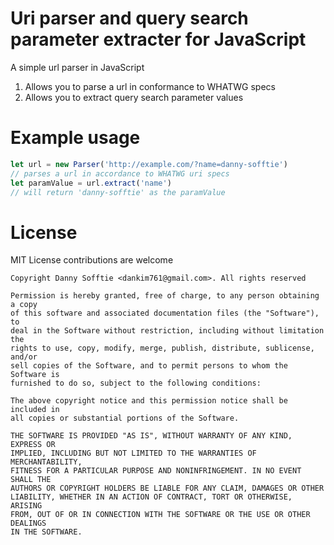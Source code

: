 # Uri parser and query search parameter extracter for JavaScript
A simple url parser in JavaScript

1. Allows you to parse a url in conformance to WHATWG specs
2. Allows you to extract query search parameter values

# Example usage

```js
let url = new Parser('http://example.com/?name=danny-sofftie')
// parses a url in accordance to WHATWG uri specs
let paramValue = url.extract('name')
// will return 'danny-sofftie' as the paramValue
```

# License
MIT License contributions are welcome

```
Copyright Danny Sofftie <dankim761@gmail.com>. All rights reserved

Permission is hereby granted, free of charge, to any person obtaining a copy
of this software and associated documentation files (the "Software"), to
deal in the Software without restriction, including without limitation the
rights to use, copy, modify, merge, publish, distribute, sublicense, and/or
sell copies of the Software, and to permit persons to whom the Software is
furnished to do so, subject to the following conditions:

The above copyright notice and this permission notice shall be included in
all copies or substantial portions of the Software.

THE SOFTWARE IS PROVIDED "AS IS", WITHOUT WARRANTY OF ANY KIND, EXPRESS OR
IMPLIED, INCLUDING BUT NOT LIMITED TO THE WARRANTIES OF MERCHANTABILITY,
FITNESS FOR A PARTICULAR PURPOSE AND NONINFRINGEMENT. IN NO EVENT SHALL THE
AUTHORS OR COPYRIGHT HOLDERS BE LIABLE FOR ANY CLAIM, DAMAGES OR OTHER
LIABILITY, WHETHER IN AN ACTION OF CONTRACT, TORT OR OTHERWISE, ARISING
FROM, OUT OF OR IN CONNECTION WITH THE SOFTWARE OR THE USE OR OTHER DEALINGS
IN THE SOFTWARE.
```